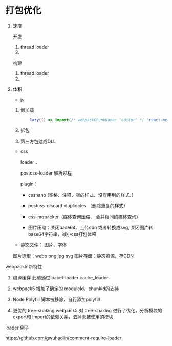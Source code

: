 # 打包优化

1. 速度

    开发
    1. thread loader
    2.


    构建

    1. thread loader
    2.



2. 体积
    - js

     1. 懒加载

        ```js
            lazy(() => import(/* webpackChunkName: "editor" */ 'react-monaco-editor'))

        ```

     2. 拆包

     3. 第三方包达成DLL



    - css

      loader：

      postcss-loader 解析过程




      plugin：

      - cssnano (空格、注释、空的样式、没有用到的样式、)
      - postcss-discard-duplicates （删除重复的样式）
      - css-mqpacker（媒体查询压缩、 合并相同的媒体查询）


      - 图片压缩：关闭base64、上传cdn 或者转换成svg, 关闭图片转base64字符串，减小css打包体积



    - 静态文件： 图片、字体

    图片选型：webp png jpg svg
    图片存储：静态资源，存CDN


webpack5 新特性

1. 编译缓存
   此前通过 babel-loader cache_loader

2. webpack5 增加了确定的 moduleId，chunkId的支持

3. Node Polyfill 脚本被移除，自行添加polyfill

4. 更优的 tree-shaking
    webpack5 对 tree-shaking 进行了优化，分析模块的 export和 import的依赖关系，去掉未被使用的模块


loader 例子

https://github.com/gwuhaolin/comment-require-loader

